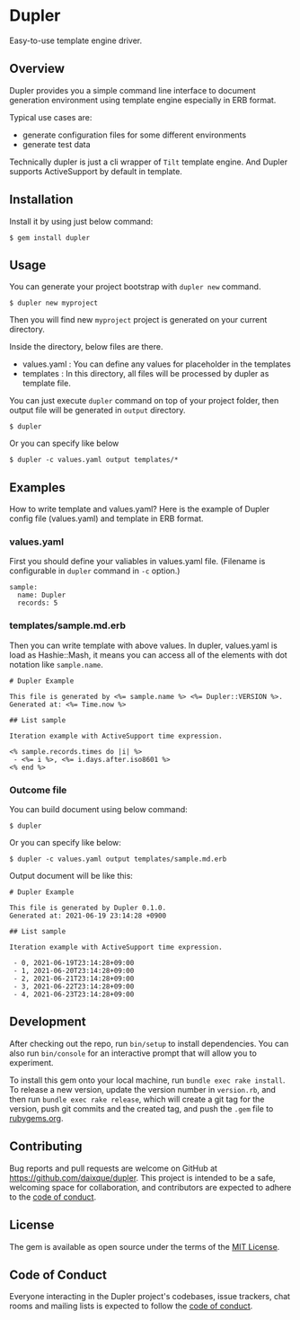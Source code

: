 # Dupler

Easy-to-use template engine driver.

## Overview

Dupler provides you a simple command line interface to document generation environment using template engine especially in ERB format.

Typical use cases are:

 - generate configuration files for some different environments
 - generate test data

Technically dupler is just a cli wrapper of `Tilt` template engine.
And Dupler supports ActiveSupport by default in template.

## Installation

Install it by using just below command:

    $ gem install dupler

## Usage

You can generate your project bootstrap with `dupler new` command.

    $ dupler new myproject

Then you will find new `myproject` project is generated on your current directory.

Inside the directory, below files are there.

 - values.yaml : You can define any values for placeholder in the templates
 - templates : In this directory, all files will be processed by dupler as template file.

You can just execute `dupler` command on top of your project folder, then output file will be generated in `output` directory.

    $ dupler

Or you can specify like below

    $ dupler -c values.yaml output templates/*

## Examples

How to write template and values.yaml? Here is the example of Dupler config file (values.yaml) and template in ERB format.

### values.yaml

First you should define your valiables in values.yaml file. (Filename is configurable in `dupler` command in `-c` option.)

```
sample:
  name: Dupler
  records: 5
```

### templates/sample.md.erb

Then you can write template with above values. In dupler, values.yaml is load as Hashie::Mash, it means you can access all of the elements with dot notation like `sample.name`.

```
# Dupler Example

This file is generated by <%= sample.name %> <%= Dupler::VERSION %>.
Generated at: <%= Time.now %>

## List sample

Iteration example with ActiveSupport time expression.

<% sample.records.times do |i| %>
 - <%= i %>, <%= i.days.after.iso8601 %>
<% end %>
```

### Outcome file

You can build document using below command:

    $ dupler

Or you can specify like below:

    $ dupler -c values.yaml output templates/sample.md.erb

Output document will be like this:

```
# Dupler Example

This file is generated by Dupler 0.1.0.
Generated at: 2021-06-19 23:14:28 +0900

## List sample

Iteration example with ActiveSupport time expression.

 - 0, 2021-06-19T23:14:28+09:00
 - 1, 2021-06-20T23:14:28+09:00
 - 2, 2021-06-21T23:14:28+09:00
 - 3, 2021-06-22T23:14:28+09:00
 - 4, 2021-06-23T23:14:28+09:00
```

## Development

After checking out the repo, run `bin/setup` to install dependencies. You can also run `bin/console` for an interactive prompt that will allow you to experiment.

To install this gem onto your local machine, run `bundle exec rake install`. To release a new version, update the version number in `version.rb`, and then run `bundle exec rake release`, which will create a git tag for the version, push git commits and the created tag, and push the `.gem` file to [rubygems.org](https://rubygems.org).

## Contributing

Bug reports and pull requests are welcome on GitHub at https://github.com/daixque/dupler. This project is intended to be a safe, welcoming space for collaboration, and contributors are expected to adhere to the [code of conduct](https://github.com/daixque/dupler/blob/master/CODE_OF_CONDUCT.md).

## License

The gem is available as open source under the terms of the [MIT License](https://opensource.org/licenses/MIT).

## Code of Conduct

Everyone interacting in the Dupler project's codebases, issue trackers, chat rooms and mailing lists is expected to follow the [code of conduct](https://github.com/daixque/dupler/blob/master/CODE_OF_CONDUCT.md).
